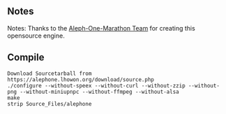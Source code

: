 ## Notes

Notes: Thanks to the [Aleph-One-Marathon Team](https://github.com/Aleph-One-Marathon/alephone) for creating this opensource engine. 


## Compile

```shell
Download Sourcetarball from https://alephone.lhowon.org/download/source.php
./configure --without-speex --without-curl --without-zzip --without-png --without-miniupnpc --without-ffmpeg --without-alsa
make
strip Source_Files/alephone
```
